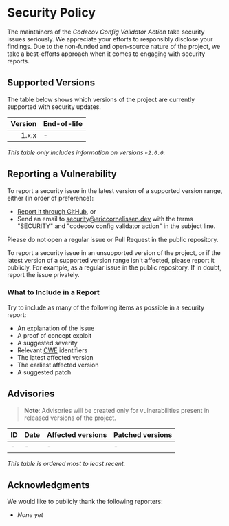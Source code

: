 # Security Policy

The maintainers of the _Codecov Config Validator Action_ take security issues
seriously. We appreciate your efforts to responsibly disclose your findings. Due
to the non-funded and open-source nature of the project, we take a best-efforts
approach when it comes to engaging with security reports.

## Supported Versions

The table below shows which versions of the project are currently supported
with security updates.

| Version | End-of-life |
| ------: | :---------- |
|   1.x.x | -           |

_This table only includes information on versions `<2.0.0`._

## Reporting a Vulnerability

To report a security issue in the latest version of a supported version range,
either (in order of preference):

- [Report it through GitHub][new github advisory], or
- Send an email to [security@ericcornelissen.dev] with the terms "SECURITY" and
  "codecov config validator action" in the subject line.

Please do not open a regular issue or Pull Request in the public repository.

To report a security issue in an unsupported version of the project, or if the
latest version of a supported version range isn't affected, please report it
publicly. For example, as a regular issue in the public repository. If in doubt,
report the issue privately.

[new github advisory]: https://github.com/ericcornelissen/codecov-config-validator-action/security/advisories/new
[security@ericcornelissen.dev]: mailto:security@ericcornelissen.dev?subject=SECURITY%20%28codecov-config-validator-action%29

### What to Include in a Report

Try to include as many of the following items as possible in a security report:

- An explanation of the issue
- A proof of concept exploit
- A suggested severity
- Relevant [CWE] identifiers
- The latest affected version
- The earliest affected version
- A suggested patch

[cwe]: https://cwe.mitre.org/

## Advisories

> **Note**: Advisories will be created only for vulnerabilities present in
> released versions of the project.

| ID               | Date       | Affected versions | Patched versions |
| :--------------- | :--------- | :---------------- | :--------------- |
| -                | -          | -                 | -                |

_This table is ordered most to least recent._

## Acknowledgments

We would like to publicly thank the following reporters:

- _None yet_
